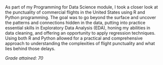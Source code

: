 As part of my Programming for Data Science module, I took a closer look at the punctuality of commercial flights in the United States using R and Python programming. The goal was to go beyond the surface and uncover the patterns and connections hidden in the data, putting into practice essential skills in Exploratory Data Analysis (EDA), honing my abilities in data cleaning, and offering an opportunity to apply regression techniques. Using both R and Python allowed for a practical and comprehensive approach to understanding the complexities of flight punctuality and what lies behind those delays. 

*Grade attained: 70*
